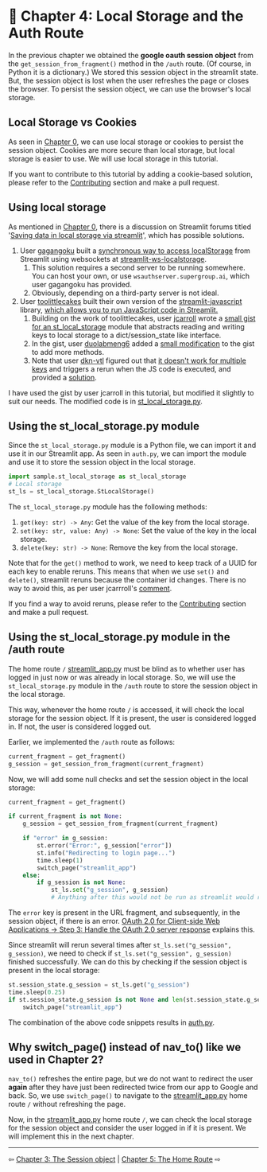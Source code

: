 # 📖 Chapter 4: Local Storage and the Auth Route

In the previous chapter we obtained the **google oauth session object** from the `get_session_from_fragment()` method in the `/auth` route. (Of course, in Python it is a dictionary.) We stored this session object in the streamlit state. But, the session object is lost when the user refreshes the page or closes the browser. To persist the session object, we can use the browser's local storage.

## Local Storage vs Cookies

As seen in [Chapter 0](chapter0.md), we can use local storage or cookies to persist the session object. Cookies are more secure than local storage, but local storage is easier to use. We will use local storage in this tutorial.

If you want to contribute to this tutorial by adding a cookie-based solution, please refer to the [Contributing](contributing.md) section and make a pull request.

## Using local storage

As mentioned in [Chapter 0](chapter0.md), there is a discussion on Streamlit forums titled '[Saving data in local storage via streamlit](https://discuss.streamlit.io/t/saving-data-in-local-storage-via-streamlit/28785/1)', which has possible solutions. 

1. User [gagangoku](https://github.com/gagangoku) built a [synchronous way to access localStorage](https://discuss.streamlit.io/t/saving-data-in-local-storage-via-streamlit/28785/8) from Streamlit using websockets at [streamlit-ws-localstorage](https://pypi.org/project/streamlit-ws-localstorage/1.0.0/).
   1. This solution requires a second server to be running somewhere. You can host your own, or use `wsauthserver.supergroup.ai`, which user gagangoku has provided.
   2. Obviously, depending on a third-party server is not ideal.
2. User [toolittlecakes](https://github.com/toolittlecakes) built their own version of the [streamlit-javascript](https://pypi.org/project/streamlit-javascript/) library, [which allows you to run JavaScript code in Streamlit.](https://discuss.streamlit.io/t/saving-data-in-local-storage-via-streamlit/28785/14)
   1. Building on the work of toolittlecakes, user [jcarroll](https://gist.github.com/sfc-gh-jcarroll) wrote a [small gist for an st_local_storage](https://gist.github.com/sfc-gh-jcarroll/e73f3ac80dadb5d0f2136d9d949c35a9) module that abstracts reading and writing keys to local storage to a dict/session_state like interface. 
   2. In the gist, user [duolabmeng6](https://github.com/duolabmeng6) added a [small modification](https://gist.github.com/sfc-gh-jcarroll/e73f3ac80dadb5d0f2136d9d949c35a9?permalink_comment_id=5127241#gistcomment-5127241) to the gist to add more methods.
   3. Note that user [dkn-vtl](https://github.com/dkn-vtl) figured out that [it doesn't work for multiple keys](https://discuss.streamlit.io/t/saving-data-in-local-storage-via-streamlit/28785/19) and triggers a rerun when the JS code is executed, and provided a [solution](https://discuss.streamlit.io/t/saving-data-in-local-storage-via-streamlit/28785/21).

I have used the gist by user jcarroll in this tutorial, but modified it slightly to suit our needs. The modified code is in [st_local_storage.py](../sample/st_local_storage.py).

## Using the st_local_storage.py module

Since the `st_local_storage.py` module is a Python file, we can import it and use it in our Streamlit app. As seen in `auth.py`, we can import the module and use it to store the session object in the local storage.

```python
import sample.st_local_storage as st_local_storage
# Local storage
st_ls = st_local_storage.StLocalStorage()
```

The `st_local_storage.py` module has the following methods:

1. `get(key: str) -> Any`: Get the value of the key from the local storage.
2. `set(key: str, value: Any) -> None`: Set the value of the key in the local storage.
3. `delete(key: str) -> None`: Remove the key from the local storage.

Note that for the `get()` method to work, we need to keep track of a UUID for each key to enable reruns. This means that when we use `set()` and `delete()`, streamlit reruns because the container id changes. There is no way to avoid this, as per user jcarrroll's [comment](https://discuss.streamlit.io/t/saving-data-in-local-storage-via-streamlit/28785/22). 

If you find a way to avoid reruns, please refer to the [Contributing](contributing.md) section and make a pull request.

## Using the st_local_storage.py module in the /auth route

The home route `/` [streamlit_app.py](../streamlit_app.py) must be blind as to whether user has logged in just now or was already in local storage. So, we will use the `st_local_storage.py` module in the `/auth` route to store the session object in the local storage.

This way, whenever the home route `/` is accessed, it will check the local storage for the session object. If it is present, the user is considered logged in. If not, the user is considered logged out.

Earlier, we implemented the `/auth` route as follows:
```python
current_fragment = get_fragment()
g_session = get_session_from_fragment(current_fragment)
```

Now, we will add some null checks and set the session object in the local storage:
```python
current_fragment = get_fragment()

if current_fragment is not None:
    g_session = get_session_from_fragment(current_fragment)

    if "error" in g_session:
        st.error("Error:", g_session["error"])
        st.info("Redirecting to login page...")
        time.sleep(1)
        switch_page("streamlit_app")
    else:
        if g_session is not None:
            st_ls.set("g_session", g_session)
            # Anything after this would not be run as streamlit would rerun
```

The `error` key is present in the URL fragment, and subsequently, in the session object, if there is an error. [OAuth 2.0 for Client-side Web Applications -> Step 3: Handle the OAuth 2.0 server response](https://developers.google.com/identity/protocols/oauth2/javascript-implicit-flow#handlingresponse) explains this.

Since streamlit will rerun several times after `st_ls.set("g_session", g_session)`, we need to check if `st_ls.set("g_session", g_session)` finished successfully. We can do this by checking if the session object is present in the local storage:

```python
st.session_state.g_session = st_ls.get("g_session")
time.sleep(0.25)
if st.session_state.g_session is not None and len(st.session_state.g_session) > 0:
    switch_page("streamlit_app")
```

The combination of the above code snippets results in [auth.py](../pages/auth.py).

## Why switch_page() instead of nav_to() like we used in Chapter 2?

`nav_to()` refreshes the entire page, but we do not want to redirect the user **again** after they have just been redirected twice from our app to Google and back. So, we use `switch_page()` to navigate to the [streamlit_app.py](../streamlit_app.py) home route `/` without refreshing the page.

Now, in the [streamlit_app.py](../streamlit_app.py) home route `/`, we can check the local storage for the session object and consider the user logged in if it is present. We will implement this in the next chapter.

---

⇦  [Chapter 3: The Session object](chapter3.md) | [Chapter 5: The Home Route](chapter5.md) ⇨